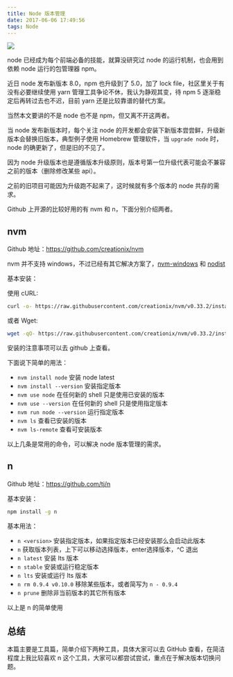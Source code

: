 ```yaml
---
title: Node 版本管理
date: 2017-06-06 17:49:56
tags: Node
---
```


<!--
![](/uploads/Node 版本管理.jpg)
-->

![](https://ws1.sinaimg.cn/large/005Yd2Thly1fl9klmsyawj30t60a03yn.jpg)

<!--more-->

node 已经成为每个前端必备的技能，就算没研究过 node 的运行机制，也会用到依赖 node 运行的包管理器 npm。

近日 node 发布新版本 8.0，npm 也升级到了 5.0，加了 lock file，社区里关于有没有必要继续使用 yarn 管理工具争论不休，我认为静观其变，待 npm 5 逐渐稳定后再转过去也不迟，目前 yarn 还是比较靠谱的替代方案。

当然本文要讲的不是 node 也不是 npm，但又离不开这两者。

当 node 发布新版本时，每个关注 node 的开发都会安装下新版本尝尝鲜，升级新版本会替换旧版本，典型例子使用 Homebrew 管理软件，当 `upgrade node` 时，node 的确更新了，但是旧的不见了。

因为 node 升级版本也是遵循版本升级原则，版本号第一位升级代表可能会不兼容之前的版本（删除修改某些 api）。

之前的旧项目可能因为升级跑不起来了，这时候就有多个版本的 node 共存的需求。

Github 上开源的比较好用的有 nvm 和 n，下面分别介绍两者。

## nvm

Github 地址：https://github.com/creationix/nvm

nvm 并不支持 windows，不过已经有其它解决方案了，[nvm-windows](https://github.com/coreybutler/nvm-windows) 和 [nodist](https://github.com/marcelklehr/nodist)

基本安装：

使用 cURL:

```bash
curl -o- https://raw.githubusercontent.com/creationix/nvm/v0.33.2/install.sh | bash
```

或者 Wget:

```bash
wget -qO- https://raw.githubusercontent.com/creationix/nvm/v0.33.2/install.sh | bash
```

安装的注意事项可以去 github 上查看。

下面说下简单的用法：

* `nvm install node` 安装 node latest
* `nvm install --version` 安装指定版本
* `nvm use node` 在任何新的 shell 只是使用已安装的版本
* `nvm use --version` 在任何新的 shell 只是使用指定版本
* `nvm run node --version` 运行指定版本
* `nvm ls` 查看已安装的版本
* `nvm ls-remote` 查看可安装版本

以上几条是常用的命令，可以解决 node 版本管理的需求。

## n

Github 地址：https://github.com/tj/n

基本安装：

```bash
npm install -g n
```

基本用法：

* `n <version>` 安装指定版本，如果指定版本已经安装那么会启动此版本
* `n` 获取版本列表，上下可以移动选择版本，enter选择版本，^C 退出
* `n latest` 安装 lts 版本
* `n stable` 安装或运行稳定版本
* `n lts` 安装或运行 lts 版本
* `n rm 0.9.4 v0.10.0` 移除某些版本，或者简写为 `n - 0.9.4`
* `n prune` 删除非当前版本的其它所有版本

以上是 n 的简单使用

## 总结

本篇主要是工具篇，简单介绍下两种工具，具体大家可以去 GitHub 查看，在简洁程度上我比较喜欢 n 这个工具，大家可以都尝试尝试，重点在于解决版本切换问题。
